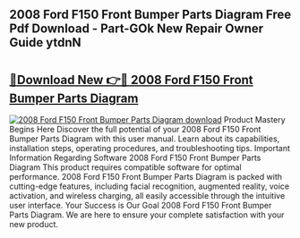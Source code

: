 ## 2008 Ford F150 Front Bumper Parts Diagram Free Pdf Download - Part-GOk New Repair Owner Guide ytdnN

# <h2><a href="http://dfkf3s2.blite.top/?on=2008+Ford+F150+Front+Bumper+Parts+Diagram">🔗Download New 👉🔴 2008 Ford F150 Front Bumper Parts Diagram</a></h2>

[![2008 Ford F150 Front Bumper Parts Diagram download](https://i.imgur.com/lujVjoI.png)](http://dfkf3s2.blite.top/?on=2008+Ford+F150+Front+Bumper+Parts+Diagram)
Product Mastery Begins Here Discover the full potential of your 2008 Ford F150 Front Bumper Parts Diagram with this user manual. Learn about its capabilities, installation steps, operating procedures, and troubleshooting tips. Important Information Regarding Software 2008 Ford F150 Front Bumper Parts Diagram This product requires compatible software for optimal performance. 2008 Ford F150 Front Bumper Parts Diagram is packed with cutting-edge features, including facial recognition, augmented reality, voice activation, and wireless charging, all easily accessible through the intuitive user interface. Your Success is Our Goal 2008 Ford F150 Front Bumper Parts Diagram. We are here to ensure your complete satisfaction with your new product.
